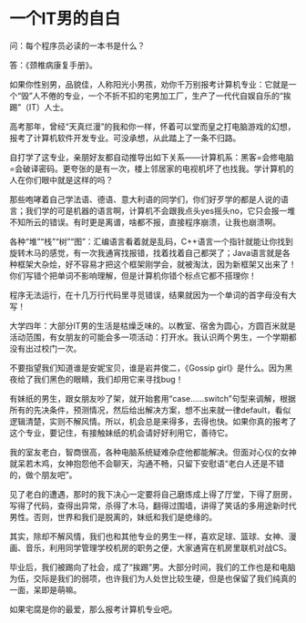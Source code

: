 # 一个IT男的自白

问：每个程序员必读的一本书是什么？ 

答：《颈椎病康复手册》。 

如果你性别男，品貌佳，人称阳光小男孩，劝你千万别报考计算机专业：它就是一个“毁”人不倦的专业，一个不折不扣的宅男加工厂，生产了一代代自娱自乐的“挨踢”（IT）人士。 

高考那年，曾经“天真烂漫”的我和你一样，怀着可以堂而皇之打电脑游戏的幻想，报考了计算机软件开发专业。可没承想，从此踏上了一条不归路。 

自打学了这专业，亲朋好友都自动推导出如下关系——计算机系：黑客=会修电脑=会破译密码。更夸张的是有一次，楼上邻居家的电视机坏了也找我。学计算机的人在你们眼中就是这样的吗？ 

那些咆哮着自己学法语、德语、意大利语的同学们，你们好歹学的都是人说的语言；我们学的可是机器的语言啊，计算机不会跟我点头yes摇头no，它只会报一堆不知所云的错误。有时更是离谱，啥都不报，直接程序崩溃，让我也崩溃啊。 

各种“堆”“栈”“树”“图”：汇编语言看着就是乱码，C++语言一个指针就能让你找到旋转木马的感觉，有一次我通宵找报错，找着找着自己都哭了；Java语言就是各种框架大杂烩，好不容易才把这个框架刚学会，就被淘汰，因为新框架又出来了！你们写错个把单词不影响理解，但是计算机你错个标点它都不搭理你！ 

程序无法运行，在十几万行代码里寻觅错误，结果就因为一个单词的首字母没有大写！ 

大学四年：大部分IT男的生活是枯燥乏味的。以教室、宿舍为圆心，方圆百米就是活动范围，有女朋友的可能会多一项活动：打开水。我认识两个男生，一个学期都没有出过校门一次。 

不要指望我们知道谁是安妮宝贝，谁是岩井俊二，《Gossip girl》是什么。因为黑夜给了我们黑色的眼睛，我们却用它来寻找bug！ 

有妹纸的男生，跟女朋友吵了架，就开始套用“case……switch”句型来调解，根据所有的先决条件，预测情况，然后给出解决方案，想不出来就一律default，看似逻辑清楚，实则不解风情。所以，机会总是来得多，去得也快。如果你真的报考了这个专业，要记住，有接触妹纸的机会请好好利用它，善待它。 

我的室友老白，智商很高，各种电脑系统疑难杂症他都能解决。但面对心仪的女神就呆若木鸡，女神抱怨他不会聊天，沟通不畅，只留下安慰语“老白人还是不错的，做个朋友吧”。 

见了老白的遭遇，那时的我下决心一定要将自己磨炼成上得了厅堂，下得了厨房，写得了代码，查得出异常，杀得了木马，翻得过围墙，讲得了笑话的多用途新时代男性。否则，世界和我们是脱离的，妹纸和我们是绝缘的。 

其实，除却不解风情，我们也和其他专业的男生一样，喜欢足球、篮球、女神、漫画、音乐，利用同学管理学校机房的职务之便，大家通宵在机房里联机对战CS。 

毕业后，我们被踢向了社会，成了“挨踢”男。大部分时间，我们的工作也是和电脑为伍，交际是我们的弱项，也许我们为人处世比较生硬，但是也保留了我们纯真的一面，呆即是萌嘛。 

如果宅腐是你的最爱，那么报考计算机专业吧。